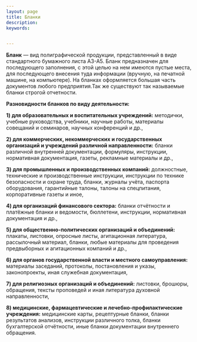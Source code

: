 ```yaml
---
layout: page
title: Бланки
description:
keywords:


---
```


**Бланк** — вид полиграфической продукции, представленный в виде стандартного бумажного листа А3-А5. Бланк предназначен для последующего заполнения, с этой целью на нем имеются пустые места, для последующего внесения туда информации (вручную, на печатной машине, на компьютере). На бланках оформляется большая часть документов любого предприятия.Так же существуют так называемые бланки строгой отчетности. 

 

**Разновидности бланков по виду деятельности:**  

**1) для образовательных и воспитательных учреждений:**
методички, учебные руководства, учебники, научные работы, материалы совещаний и семинаров, научных конференций и др.,
 
**2) для коммерческих, некоммерческих и государственных организаций и учреждений различной направленности:**
бланки различной внутренней документации, формуляры, инструкции, нормативная документация, газеты, рекламные материалы и др.,
 
**3) для промышленных и производственных компаний:**
должностные, технические и производственные инструкции, инструкции по технике безопасности и охране труда, бланки, журналы учёта, паспорта оборудования, гарантийные талоны, талоны на спецпитания, корпоративные газеты и иное,
 
**4) для организаций финансового сектора:**
бланки отчётности и платёжные бланки и ведомости, бюллетени, инструкции, нормативная документация и др.,
 
**5) для общественно-политических организаций и объединений:**
плакаты, листовки, опросные листы, агитационная литература, рассылочный материал, бланки, любые материалы для проведения предвыборных и агитационных компаний и др.,
 
**6) для органов государственной власти и местного самоуправления:**
материалы заседаний, протоколы, постановления и указы, законопроекты, иная служебная документация,
 
**7) для религиозных организаций и объединений:**
листовки, брошюры, обращения, тексты проповедей и иная литература духовной направленности,
      
**8) медицинские, фармацевтические и лечебно-профилактические учреждения:**
 медицинские карты, рецептурные бланки, бланки результатов анализов, инструкции различного толка, бланки бухгалтерской отчётности, иные бланки документации внутреннего обращения.
